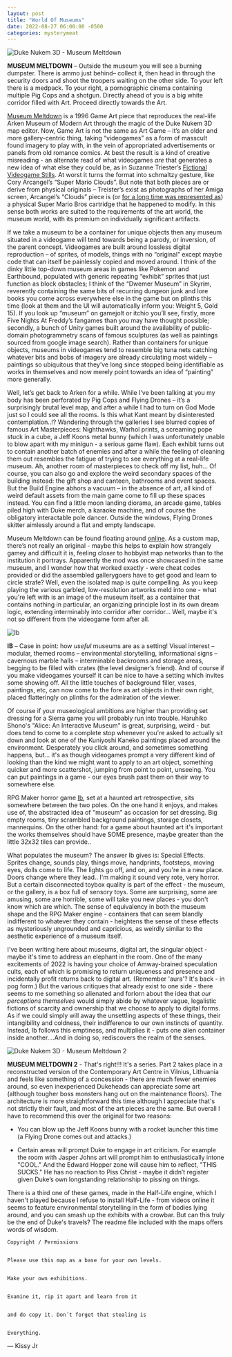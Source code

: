 ```yaml
---
layout: post
title: "World Of Museums"
date: 2022-08-27 06:00:00 -0500
categories: mysterymeat
---
```


![Duke Nukem 3D - Museum Meltdown](https://gdurl.com/foz5)

**MUSEUM MELTDOWN** – Outside the museum you will see a burning dumpster. There is ammo just behind– collect it, then head in through the security doors and shoot the troopers waiting on the other side. To your left there is a medpack. To your right, a pornographic cinema containing multiple Pig Cops and a shotgun. Directly ahead of you is a big white corridor filled with Art. Proceed directly towards the Art.

[Museum Meltdown](https://www.bernstrup.com/museum-meltdown-revisited) is a 1996 Game Art piece that reproduces the real-life Arken Museum of Modern Art through the magic of the Duke Nukem 3D map editor. Now, Game Art is not the same as Art Game – it’s an older and more gallery-centric thing, taking “videogames” as a form of masscult found imagery to play with, in the vein of appropriated advertisements or panels from old romance comics. At best the result is a kind of creative misreading - an alternate read of what videogames _are_ that generates a new idea of what else they could be, as in Suzanne Triester’s [Fictional Videogame Stills](https://www.suzannetreister.net/Ampages/Amenu.html). At worst it turns the format into schmaltzy gesture, like Cory Arcangel’s “Super Mario Clouds”. But note that both pieces are or derive from physical originals – Treister’s exist as photographs of her Amiga screen, Arcangel’s “Clouds” piece is (or [for a long time was represented as](https://www.gamescenes.org/2017/11/game-art-patrick-lemieux-everything-but-the-clouds-2017.html)) a physical Super Mario Bros cartridge that he happened to modify. In this sense both works are suited to the requirements of the art world, the museum world, with its premium on individually significant artifacts.

If we take a museum to be a container for unique objects then any museum situated in a videogame will tend towards being a parody, or inversion, of the parent concept. Videogames are built around lossless digital reproduction – of sprites, of models, things with no “original” except maybe code that can itself be painlessly copied and moved around. I think of the dinky little top-down museum areas in games like Pokemon and Earthbound, populated with generic repeating “exhibit” sprites that just function as block obstacles; I think of  the “Dwemer Museum” in Skyrim, reverently containing the same bits of recurring dungeon junk and lore books you come across everywhere else in the game but on plinths this time (look at them and the UI will automatically inform you: Weight 5, Gold 15). If you look up “museum” on gamejolt or itchio you’ll see, firstly, more Five Nights At Freddy’s fangames than you may have thought possible; secondly, a bunch of Unity games built around the availability of public-domain photogrammetry scans of famous sculptures (as well as paintings sourced from google image search). Rather than containers for unique objects, museums in videogames tend to resemble big tuna nets catching whatever bits and bobs of imagery are already circulating most widely – paintings so ubiquitous that they’ve long since stopped being identifiable as works in themselves and now merely point towards an idea of “painting” more generally.

Well, let’s get back to Arken for a while. While I’ve been talking at you my body has been  perforated by Pig Cops and Flying Drones – it’s a surprisingly brutal level map, and after a while I had to turn on God Mode just so I could see all the rooms. Is this what Kant meant by disinterested contemplation..!? Wandering through the galleries I see blurred copies of famous Art Masterpieces: Nighthawks, Warhol prints, a screaming pope stuck in a cube, a Jeff Koons metal bunny (which I was unfortunately unable to blow apart with my minigun - a serious game flaw). Each exhibit turns out to contain another batch of enemies and after a while the feeling of cleaning them out resembles the fatigue of trying to see everything at a real-life museum. Ah, another room of masterpieces to check off my list, huh… Of course, you can also go and explore the weird secondary spaces of the building instead: the gift shop and canteen, bathrooms and event spaces. But the Build Engine abhors a vacuum – in the absence of art, all kind of weird default assets from the main game come to fill up these spaces instead. You can find a little moon landing diorama, an arcade game, tables piled high with Duke merch, a karaoke machine, and of course the obligatory interactable pole dancer. Outside the windows, Flying Drones skitter aimlessly around a flat and empty landscape.

Museum Meltdown can be found floating around [online](http://synworld.t0.or.at/level2/gaming_reader/artofgaming/museum.htm). As a custom map, there’s not really an original - maybe this helps to explain how strangely gamey and difficult it is, feeling closer to hobbyist map networks than to the institution it portrays. Apparently the mod was once showcased in the same museum, and I wonder how that worked exactly - were cheat codes provided or did the assembled gallerygoers have to get good and learn to circle strafe? Well, even the isolated map is quite compelling. As you keep playing the various garbled, low-resolution artworks meld into one - what you're left with is an image of the museum itself, as a container that contains nothing in particular, an organizing principle lost in its own dream logic, extending interminably into corridor after corridor... Well, maybe it's not so different from the videogame form after all.

![Ib](https://gdurl.com/QPCQ)

**IB** – Case in point: how _useful_ museums are as a setting! Visual interest – modular, themed rooms – environmental storytelling, informational signs – cavernous marble halls – interminable backrooms and storage areas, begging to be filled with crates (the level designer’s friend). And of course if you make videogames yourself it can be nice to have a setting which invites some showing off. All the little touches of background filler, vases, paintings, etc, can now come to the fore as art objects in their own right, placed flatteringly on plinths for the admiration of the viewer.

Of course if your museological ambitions are higher than providing set dressing for a Sierra game you will probably run into trouble. Haruhiko Shono's "Alice: An Interactive Museum" is great, surprising, weird - but does tend to come to a complete stop whenever you're asked to actually sit down and look at one of the Kuniyoshi Kaneko paintings placed around the environment. Desperately you click around, and sometimes something happens, but... it's as though videogames prompt a very different kind of looking than the kind we might want to apply to an art object, something quicker and more scattershot, jumping from point to point, unseeing. You can put paintings in a game -  our eyes brush past them on their way to somewhere else.

RPG Maker horror game [Ib](https://store.steampowered.com/app/1901370/Ib/), set at a haunted art retrospective, sits somewhere between the two poles. On the one hand it enjoys, and makes use of, the abstracted idea of "museum" as occasion for set dressing. Big empty rooms, tiny scrambled background paintings, storage closets, mannequins. On the other hand: for a game about haunted art it's important the works themselves should have SOME presence, maybe greater than the little 32x32 tiles can provide..

What populates the museum? The answer Ib gives is: Special Effects. Sprites change, sounds play, things move, handprints, footsteps, moving eyes, dolls come to life. The lights go off, and on, and you're in a new place. Doors change where they lead.. I'm making it sound very rote, very horror. But a certain disconnected toybox quality is part of the effect - the museum, or the gallery, is a box full of sensory toys. Some are surprising, some are amusing, some are horrible, some will take you new places - you don't know which are which. The sense of equivalency in both the museum shape and the RPG Maker engine - containers that can seem blandly indifferent to whatever they contain - heightens the sense of these effects as mysteriously ungrounded and capricious, as weirdly similar to the aesthetic experience of a museum itself.

I've been writing here about museums, digital art, the singular object - maybe it's time to address an elephant in the room. One of the many excitements of 2022 is having your choice of Amway-brained speculation cults, each of which is promising to return uniqueness and presence and incidentally profit returns back to digital art. (Remember 'aura'? It's back - in pog form.) But the various critiques that already exist to one side - there seems to me something so alienated and forlorn about the idea that _our perceptions themselves_ would simply abide by whatever vague, legalistic fictions of scarcity and ownership that we choose to apply to digital forms. As if we could simply will away the unsettling aspects of these things, their intangibility and coldness, their indifference to our own instincts of quantity. Instead, Ib follows this emptiness, and multiplies it - puts one alien container inside another....And in doing so, rediscovers the realm of the senses.

![Duke Nukem 3D - Museum Meltdown 2](https://gdurl.com/Hchj)

**MUSEUM MELTDOWN 2** - That's right!!! It's a series. Part 2 takes place in a reconstructed version of the Contemporary Art Centre in Vilnius, Lithuania and feels like something of a concession - there are much fewer enemies around, so even inexperienced Dukeheads can appreciate some art (although tougher boss monsters hang out on the maintenance floors). The architecture is more straightforward this time although I appreciate that's not strictly their fault, and most of the art pieces are the same. But overall I have to recommend this over the original for two reasons:

- You can blow up the Jeff Koons bunny with a rocket launcher this time (a Flying Drone comes out and attacks.)

- Certain areas will prompt Duke to engage in art criticism. For example the room with Jasper Johns art will prompt him to enthusiastically intone "COOL." And the Edward Hopper zone will cause him to reflect, "THIS SUCKS." He has no reaction to Piss Christ - maybe it didn’t register given Duke’s own longstanding relationship to pissing on things.

There is a third one of these games, made in the Half-Life engine, which I haven't played because I refuse to install Half-Life - from videos online it seems to feature environmental storytelling in the form of bodies lying around, and you can smash up the exhibits with a crowbar. But can this truly be the end of Duke's travels? The readme file included with the maps offers words of wisdom.


    Copyright / Permissions


    Please use this map as a base for your own levels.


    Make your own exhibitions.


    Examine it, rip it apart and learn from it


    and do copy it. Don´t forget that stealing is


    Everything.

— Kissy Jr
